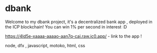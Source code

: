 # dbank

Welcome to my dbank project, it's a decentralized bank app , deployed in the ICP blockchain! You can win 1% per second in interest :D 



https://4ld5e-xaaaa-aaaao-aan7q-cai.raw.ic0.app/ - link to the app !

node, dfx , javascript, motoko, html, css 

